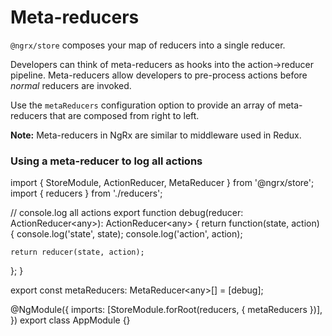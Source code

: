 # Meta-reducers

`@ngrx/store` composes your map of reducers into a single reducer.

Developers can think of meta-reducers as hooks into the action->reducer pipeline. Meta-reducers allow developers to pre-process actions before _normal_ reducers are invoked.

Use the `metaReducers` configuration option to provide an array of meta-reducers that are composed from right to left.

**Note:** Meta-reducers in NgRx are similar to middleware used in Redux.

### Using a meta-reducer to log all actions

<code-example header="app.module.ts">
import { StoreModule, ActionReducer, MetaReducer } from '@ngrx/store';
import { reducers } from './reducers';

// console.log all actions
export function debug(reducer: ActionReducer&lt;any&gt;): ActionReducer&lt;any&gt; {
  return function(state, action) {
    console.log('state', state);
    console.log('action', action);

    return reducer(state, action);
  };
}

export const metaReducers: MetaReducer&lt;any&gt;[] = [debug];

@NgModule({
  imports: [StoreModule.forRoot(reducers, { metaReducers })],
})
export class AppModule {}
</code-example>
